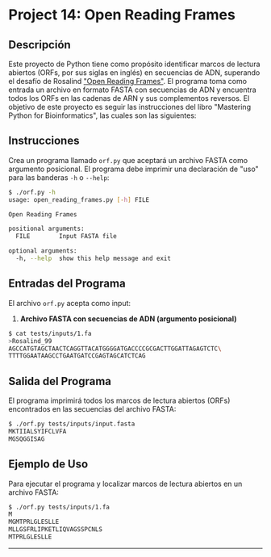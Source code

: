 # Project 14: Open Reading Frames

## Descripción

Este proyecto de Python tiene como propósito identificar marcos de lectura abiertos (ORFs, por sus siglas en inglés) en secuencias de ADN, superando el desafío de Rosalind ["Open Reading Frames"](https://rosalind.info/problems/orf/). El programa toma como entrada un archivo en formato FASTA con secuencias de ADN y encuentra todos los ORFs en las cadenas de ARN y sus complementos reversos. El objetivo de este proyecto es seguir las instrucciones del libro "Mastering Python for Bioinformatics", las cuales son las siguientes:

## Instrucciones

Crea un programa llamado `orf.py` que aceptará un archivo FASTA como argumento posicional. El programa debe imprimir una declaración de "uso" para las banderas `-h` o `--help`:

```sh
$ ./orf.py -h
usage: open_reading_frames.py [-h] FILE

Open Reading Frames

positional arguments:
  FILE        Input FASTA file

optional arguments:
  -h, --help  show this help message and exit
```

## Entradas del Programa

El archivo `orf.py` acepta como input:

1. **Archivo FASTA con secuencias de ADN (argumento posicional)**

```sh
$ cat tests/inputs/1.fa
>Rosalind_99
AGCCATGTAGCTAACTCAGGTTACATGGGGATGACCCCGCGACTTGGATTAGAGTCTC\
TTTTGGAATAAGCCTGAATGATCCGAGTAGCATCTCAG
```

## Salida del Programa

El programa imprimirá todos los marcos de lectura abiertos (ORFs) encontrados en las secuencias del archivo FASTA:

```sh
$ ./orf.py tests/inputs/input.fasta
MKTIIALSYIFCLVFA
MGSQGGISAG
```

## Ejemplo de Uso

Para ejecutar el programa y localizar marcos de lectura abiertos en un archivo FASTA:

```sh
$ ./orf.py tests/inputs/1.fa
M
MGMTPRLGLESLLE
MLLGSFRLIPKETLIQVAGSSPCNLS
MTPRLGLESLLE
```

---
